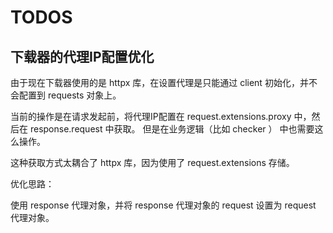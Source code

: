 # TODOS

## 下载器的代理IP配置优化

由于现在下载器使用的是 httpx 库，在设置代理是只能通过 client 初始化，并不会配置到 requests 对象上。

当前的操作是在请求发起前，将代理IP配置在 request.extensions.proxy 中，然后在 response.request 中获取。
但是在业务逻辑（比如 checker ） 中也需要这么操作。

这种获取方式太耦合了 httpx 库，因为使用了 request.extensions 存储。

优化思路：

使用 response 代理对象，并将 response 代理对象的 request 设置为 request 代理对象。
